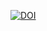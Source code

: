 
[![DOI](https://img.shields.io/badge/DOI-10.5281%2Fzenodo.14740627-blue)](https://doi.org/10.5281/zenodo.14740627)
